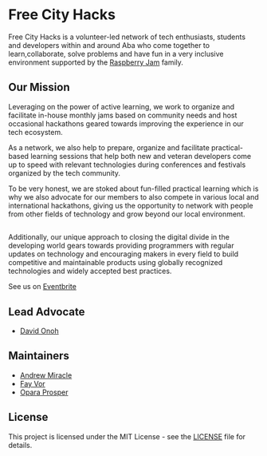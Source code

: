 # Free City Hacks
Free City Hacks is a volunteer-led network of tech enthusiasts, students and developers within and around Aba who come together to learn,collaborate, solve problems and have fun in a very inclusive environment supported by the [Raspberry Jam](https://raspberrypi.org/jam) family.

## Our Mission
Leveraging on the power of active learning, we work to organize and facilitate in-house monthly jams based on community needs and host occasional hackathons geared towards improving the experience in our tech ecosystem.

As a network, we also help to prepare, organize and facilitate practical-based learning sessions that help both new and veteran developers come up to speed with relevant technologies during conferences and festivals organized by the tech community.

To be very honest, we are stoked about fun-filled practical learning which is why we also advocate for our members to also compete in various local and international hackathons, giving us the opportunity to network with people from other fields of technology and grow beyond our local environment.

## 
Additionally, our unique approach to closing the digital divide in the developing world gears towards providing programmers with regular updates on technology and encouraging makers in every field to build competitive and maintainable products using globally recognized technologies and widely accepted best practices.

 See us on [Eventbrite](https://freecityhacks.eventbrite.com)
 
 ## Lead Advocate
 * [David Onoh](https://github.com/davidconoh)
 
 ## Maintainers
 * [Andrew Miracle](https://github.com/koolamusic)
 * [Fay Vor](https://github.com/phavor)
 * [Opara Prosper](https://github.com/OPARA-PROSPER)
 
 ## License
 
This project is licensed under the MIT License - see the [LICENSE](https://github.com/freectiyhacks/fch-docs/license.md) file for details.
